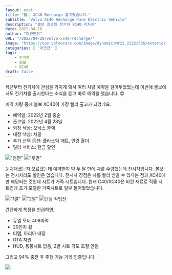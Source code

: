```yaml
---
layout: post 
title: "볼보 XC40 Recharge 출고했습니다."
subtitle: "Volvo XC40 Recharge Pure Electric Vehicle"
description: "볼보 최초의 전기차 XC40 리차지"
date: 2022-04-28
author: "야근반장"
URL: "/2022/04/28/volvo-xc40-recharge/"
image: "https://cas.volvocars.com/image/dynamic/MY22_2122/536/exterior-v1/RB/71700/R14F/FN01/2G03/TC06/TP05/_/JT02/GR08/T101/TJ02/TM04/_/CB04/EV02/JB0C/T222/LF01/_/VP07/_/_/_/_/_/_/_/default.jpg?market=kr&client=vcs&angle=5&w=2100"
categories: [ "마굿간" ]
tags:
    - 전기차
    - 볼보
    - XC40
draft: false
---
```


작년부터 전기차에 관심을 가지게 돼서 여러 차량 예약을 걸어두었었는데 이번에 볼보에서도 전기차를 출시한다는 소식을 듣고 바로 예약을 했습니다. :heart_eyes:

예약 차량 중에 볼보 XC40이 가장 빨리 출고가 되었네요.

- 예약일: 2022년 2월 중순
- 출고일: 2022년 4월 28일
- 외장 색상: 오닉스 블랙
- 내장 색상: 차콜
- 추가 선택 옵션: 플라스틱 매트, 안경 홀더
- 딜러 서비스: 현금 할인

!["전면"](https://res.cloudinary.com/doal3ofyr/image/upload/l_logo-car,w_600,o_50,e_brightness:600,x_200,y_-700/q_auto:best/stuff/xc40_recharge/IMG_0646_lavzrj.jpg)
!["후면"](https://res.cloudinary.com/doal3ofyr/image/upload/l_logo-car,w_600,o_40,e_brightness:400,x_250,y_100/q_auto:best/stuff/xc40_recharge/IMG_0649_o2f00h.jpg)

눈치채셨는지 모르겠는데 예약한지 약 두 달 만에 차를 수령했는데 전시차입니다. 볼보는 전시차라도 할인은 없습니다. 전시차 장점은 차를 빨리 받을 수 있다는 점과 XC40에만 해당되는 것인데 시트가 가죽 시트입니다. 원래 C40/XC40은 비건 재료로 직물 시트인데 초기 모델만 가죽시트로 일부 들어왔었습니다.

!["1열"](https://res.cloudinary.com/doal3ofyr/image/upload/l_logo-car,w_600,o_50,e_brightness:50,x_650,y_-950/q_auto:best/stuff/xc40_recharge/IMG_0647_om5zgd.jpg)
!["2열"](https://res.cloudinary.com/doal3ofyr/image/upload/l_logo-car,w_600,o_50,e_brightness:50,x_500,y_-900/q_auto:best/stuff/xc40_recharge/IMG_0648_tlgzgu.jpg)
![틴팅 작업전](https://res.cloudinary.com/doal3ofyr/image/upload/l_logo-car,w_600,o_50,e_brightness:600,x_200,y_-550/q_auto:best/stuff/xc40_recharge/IMG_0644_ceyhn8.jpg)

간단하게 특징을 언급하면,

- 듀얼 모터 408마력  
- 20인치 휠
- 티맵, 아리아 내장
- OTA 지원
- HUD, 통풍시트 없음, 2열 시트 각도 조절 안됨

그리고 94% 충전 후 주행 가능 거리 인증입니다.

![](https://res.cloudinary.com/doal3ofyr/image/upload/q_auto/stuff/xc40_recharge/IMG_1017_mgyzff.jpg)






